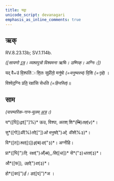 ```yaml
---
title: यद्वा  
unicode_script: devanagari  
emphasis_as_inline_comments: true
---   
```


## ऋक्

RV.8.23.13b; SV.1.114b.

*([सायणो [ऽत्र](https://archive.org/stream/RgVedaWithSayanasCommentaryPart3/rv_sayanabhasya_part3%23page/n755/mode/1up&sa=D&ust=1542425956346000)। व्यश्वपुत्रो विश्वमना ऋषिः। उष्णिक्। अग्निः।])*

यद् वै+उ॑ वि॒श्पति॑ः शि॒तः सुप्री॑तो॒ मनु॑षो *(=मनुष्यस्य)* वि॒शि *(=गृहे)* ।

विश्वेद॒ग्निः प्रति॒ रक्षां॑सि सेधति *(=हिनस्ति)*॥

## साम

*(पारम्परिक-गान-मूलम् [अत्र](https://sanskritdocuments.org/sites/pssramanujaswamy/VIVAAHA%2520UPANAYANA%2520SAAMAANI.pdf&sa=D&ust=1542425956346000)।)*

य*([पि])*द्वा*(["]%)* ऊउ, विश्पा, अतश् शि*(~~चि~~)*तह*(v)*।

सु*([गो])*प्री*(%)*तो*(["])*ओ मनुषो*(")*ओ, वीशे*(%३)*।

वि*([त])*श्वा*([ऽ])*इ*(~~य~~)*दा*("३)*। अग्नीहि।

प्रा*([घि]")*ति, रक्षा*(")*अँ*(~~अ~~)*,,सि*([धा])* से*("३)*धाता*(३)*।

औ*([फ])*, उहो*(")*वा*(३)*।

हो*([का]")*ई। डा*([प]")*अ ।